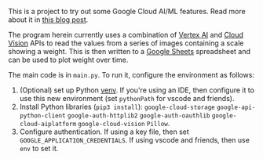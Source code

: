 This is a project to try out some Google Cloud AI/ML features.  Read more about it in [this blog post](https://xiaowenx.medium.com/creating-a-smart-scale-with-google-cloud-vertex-ai-ac390793ba56).

The program herein currently uses a combination of [Vertex AI](https://cloud.google.com/vertex-ai) and [Cloud Vision](https://cloud.google.com/vision/docs/ocr) APIs to read the values from a series of images containing a scale showing a weight.  This is then written to a [Google Sheets](https://www.google.com/sheets/about/) spreadsheet and can be used to plot weight over time.

The main code is in `main.py`.  To run it, configure the environment as follows:
1. (Optional) set up Python [venv](https://docs.python.org/3/library/venv.html).  If you're using an IDE, then configure it to use this new environment (set `pythonPath` for vscode and friends).
2. Install Python libraries (`pip3 install`): `google-cloud-storage` `google-api-python-client` `google-auth-httplib2` `google-auth-oauthlib` `google-cloud-aiplatform` `google-cloud-vision` `Pillow`.
3. Configure authentication.  If using a key file, then set `GOOGLE_APPLICATION_CREDENTIALS`.  If using vscode and friends, then use `env` to set it.